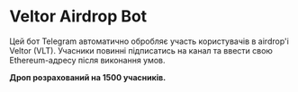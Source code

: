 # Veltor Airdrop Bot

Цей бот Telegram автоматично обробляє участь користувачів в airdrop'і Veltor (VLT). Учасники повинні підписатись на канал та ввести свою Ethereum-адресу після виконання умов.

**Дроп розрахований на 1500 учасників.**